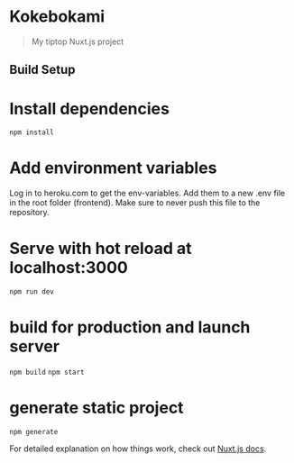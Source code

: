 # Kokebokami

> My tiptop Nuxt.js project

## Build Setup


# Install dependencies
`npm install`

# Add environment variables
Log in to heroku.com to get the env-variables. Add them to a new .env file in the root folder (frontend). Make sure to never push this file to the repository.

# Serve with hot reload at localhost:3000
`npm run dev`

# build for production and launch server
`npm build`
`npm start`

# generate static project
`npm generate`


For detailed explanation on how things work, check out [Nuxt.js docs](https://nuxtjs.org).
